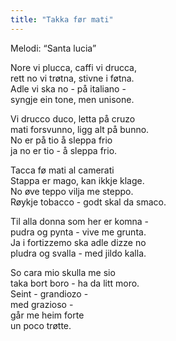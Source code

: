 ```yaml
---
title: "Takka før mati"
---
```


Melodi: “Santa lucia”

Nore vi plucca, caffi vi drucca,  
rett no vi trøtna, stivne i føtna.  
Adle vi ska no - på italiano -  
syngje ein tone, men unisone.

Vi drucco duco, letta på cruzo  
mati forsvunno, ligg alt på bunno.  
No er på tio å sleppa frio  
ja no er tio - å sleppa frio.

Tacca fø mati al camerati  
Stappa er mago, kan ikkje klage.  
No øve teppo vilja me steppo.  
Røykje tobacco - godt skal da smaco.

Til alla donna som her er komna -  
pudra og pynta - vive me grunta.  
Ja i fortizzemo ska adle dizze no  
pludra og svalla - med jildo kalla.

So cara mio skulla me sio  
taka bort boro - ha da litt moro.  
Seint - grandiozo -  
med grazioso -  
går me heim forte  
un poco trøtte.